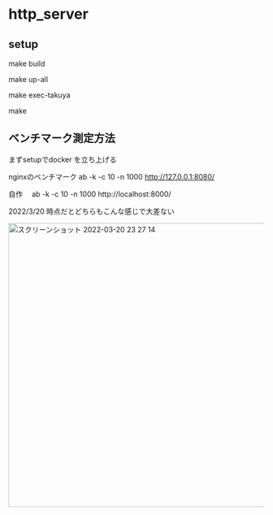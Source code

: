 # http_server
## setup

make build

make up-all

make exec-takuya

make

## ベンチマーク測定方法
まずsetupでdocker を立ち上げる

nginxのベンチマーク ab -k -c 10 -n 1000 http://127.0.0.1:8080/

自作　 ab -k -c 10 -n 1000 http://localhost:8000/

2022/3/20 時点だとどちらもこんな感じで大差ない

<img width="559" alt="スクリーンショット 2022-03-20 23 27 14" src="https://user-images.githubusercontent.com/75765648/159167249-ef7bba77-fae9-4eae-8cdd-0d26a33dc4be.png">

